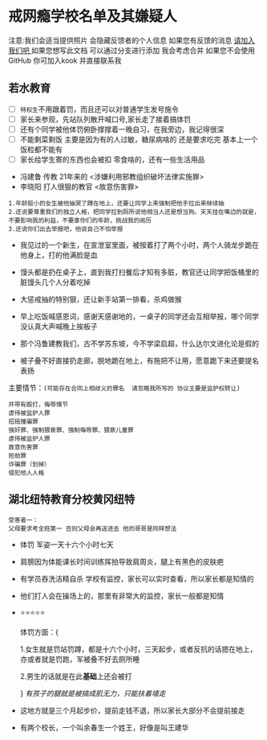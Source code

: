 # 戒网瘾学校名单及其嫌疑人

注意:我们会适当提供照片 会隐藏反馈者的个人信息 如果您有反馈的消息  [请加入我们吧 ](https://kook.top/4YdfR8) 如果您想写此文档 可以通过分支进行添加 我会考虑合并 如果您不会使用GitHub 你可加入kook 并直接联系我

## 若水教育

- [ ] `特权生`不用跟着罚，而且还可以对普通学生发号施令
- [ ] 家长来参观，先站队列散开喊口号,家长走了接着搞体罚
- [ ] 还有个同学被他体罚俯卧撑撑着一晚自习，在我旁边，我记得很深
- [ ] 不能剩菜剩饭 主要是因为有的人过敏，糖尿病啥的 还是要求吃完 基本上一个饭粒都不能有
- [ ] 家长给学生寄的东西也会被扣 零食啥的，还有一些生活用品

- 冯建鲁 传教 21年来的  <涉嫌利用邪教组织破坏法律实施罪>
- 李晓阳 打人很狠的教官 <故意伤害罪>

```
1.年龄挺小的女生被他抽哭了蹲在地上，还要让同学上来强制把他手拉出来继续抽
2.还说要尊重我们的独立人格，把同学拉到厕所说他相当人还是想当狗。天天挂在嘴边的就是，不要影响我的利益，不要拿你们的年龄，挑战我的阅历
3.还说你们出去举报吧，他说自己不怕举报
```

- 我见过的一个新生，在宣泄室里面，被按着打了两个小时，两个人骑龙步跪在他身上，打的他满脸是血

- 馒头都是扔在桌子上，直到我打扫餐后才知有多脏，教官还让同学把饭桶里的脏馒头几个人分着吃掉
- 大惩戒抽的特别狠，还让新手站第一排看，杀鸡做猴
- 早上吃饭喊感恩词，感谢天感谢地的，一桌子的同学还会互相举报，哪个同学没认真大声喊晚上挨板子
- 那个冯鲁建教我们，古不学苏东坡，今不学梁启超，什么达尔文进化论是假的
- 被子叠不好直接扔走廊，脱地跪在地上，有拖把不让用，愿意跪下来还要提名表扬

主要情节：`(可能存在合同上相歧义的罪名  请忽略我所写的 协议主要是监护权转让)`

```
并带有殴打，侮辱情节
虐待被监护人罪
招摇撞骗罪
强奸罪、强制猥亵罪、强制侮辱罪、猥亵儿童罪
虐待被监护人罪
故意伤害罪
抢劫罪
诈骗罪（划掉）
侵犯他人人格 
```



## 湖北纽特教育分校黄冈纽特

```
受害者一：
父母要求考全班第一 否则父母会再送进去 他的哥哥是同样想法
```

- 体罚  军姿一天十六个小时七天

- 肩膀因为体能课长时间训练挥拍导致肩周炎，腿上有黑色的皮肤疤

- 有学员吞洗洁精自杀 学校有监控，家长可以实时查看，所以家长都是知情的

- 他们打人会在操场上的，那里有非常大的监控，家长一般都是知情

- ⭐⭐⭐⭐⭐

  体罚方面：{

  1.女生就是罚站罚蹲，都是十六个小时，三天起步，或者反抗的话摁在地上，亦或者就是罚跑，军被叠不好去厕所睡

  2.男生的话就是在此**基础**上还会被打

  }       *有孩子的腿就是被搞成肌无力，只能扶着墙走*

- 这地方就是三个月起步价，提前走钱不退，所以家长大部分不会提前接走

- 有两个校长，一个叫余春生一个姓王，好像是叫王建华

